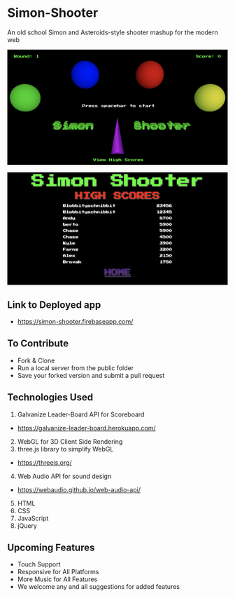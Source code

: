 # Simon-Shooter

An old school Simon and Asteroids-style shooter mashup for the modern web

![landing page](screenshots/Simon-shooter-screenshot.png "landing page")

![scoreboard](screenshots/scoreboard-screenshot.png "scoreboard")


## Link to Deployed app
  - https://simon-shooter.firebaseapp.com/

## To Contribute
  - Fork & Clone
  - Run a local server from the public folder
  - Save your forked version and submit a pull request

## Technologies Used
1. Galvanize Leader-Board API for Scoreboard
  - https://galvanize-leader-board.herokuapp.com/
2. WebGL for 3D Client Side Rendering
3. three.js library to simplify WebGL
  -  https://threejs.org/
4. Web Audio API for sound design
  - https://webaudio.github.io/web-audio-api/
5. HTML
6. CSS
7. JavaScript
8. jQuery

## Upcoming Features
  - Touch Support
  - Responsive for All Platforms
  - More Music for All Features
  - We welcome any and all suggestions for added features

